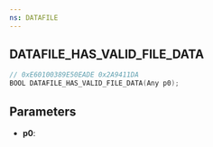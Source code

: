 ```yaml
---
ns: DATAFILE
---
```

## DATAFILE_HAS_VALID_FILE_DATA

```c
// 0xE60100389E50EADE 0x2A9411DA
BOOL DATAFILE_HAS_VALID_FILE_DATA(Any p0);
```

## Parameters
* **p0**:
